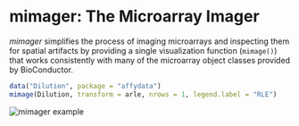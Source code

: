 # mimager: The Microarray Imager

*mimager* simplifies the process of imaging microarrays and inspecting them for spatial artifacts by providing a single visualization function (`mimage()`) that works consistently with many of the microarray object classes provided by BioConductor.

```r
data("Dilution", package = "affydata")
mimage(Dilution, transform = arle, nrows = 1, legend.label = "RLE")
```

![mimager example](http://i.imgur.com/2Wf4y8v.jpg)
